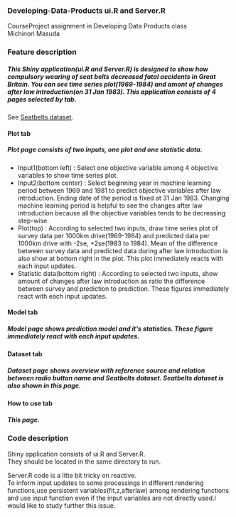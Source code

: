 ### Developing-Data-Products ui.R and Server.R  

CourseProject assignment in Developing Data Products class  
Michinori Masuda  

### Feature description  

##### This Shiny application(ui.R and Server.R) is designed to show how compulsory wearing of seat belts decreased fatal accidents in Great Britain. You can see time series plot(1969-1984) and amont of changes after law introduction(on 31 Jan 1983). This application consists of 4 pages selected by tab.  
See [Seatbelts dataset](http://stat.ethz.ch/R-manual/R-patched/library/datasets/html/UKDriverDeaths.html).  

#### Plot tab  
##### Plot page consists of two inputs, one plot and one statistic data.  
- Input1(bottom left) : Select one objective variable among 4 objective variables to show time series plot.  
- Input2(bottom center) : Select beginning year in machine learning period between 1969 and 1981 to predict objective variables after law introduction. Ending date of the period is fixed at 31 Jan 1983. Changing machine learning period is helpful to see the changes after law introduction because all the objective variables tends to be decreasing step-wise.  
- Plot(top) : According to selected two inputs, draw time series plot of survey data per 1000km drive(1969-1984) and predicted data per 1000km drive with -2se, +2se(1983 to 1984). Mean of the difference between survey data and predicted data during after law introduction is also show at bottom right in the plot. This plot immediately reacts with each input updates.  
- Statistic data(bottom right) : According to selected two inputs, show amount of changes after law introduction as ratio the difference between survey and prediction to prediction. These figures immediately react with each input updates.   

#### Model tab  
##### Model page shows prediction model and it's statistics. These figure immediately react with each input updates.   

#### Dataset tab  
##### Dataset page shows overview with reference source and relation between radio button name and Seatbelts dataset. Seatbelts dataset is also shown in this page.  

#### How to use tab  
##### This page.  


### Code description  

Shiny application consists of ui.R and Server.R.  
They should be located in the same directory to run.    

Server.R code is a litte bit tricky on reactive.  
To inform input updates to some processings in different rendering functions,use persistent variables(fit,z,afterlaw) among rendering functions and use input function even if the input variables are not directly used.I would like to study further this issue.

